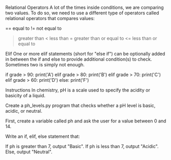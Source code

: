 Relational Operators
A lot of the times inside conditions, we are comparing two values. To do so, we need to use a different type of operators called relational operators that compares values:

== equal to
!= not equal to
> greater than
< less than
>= greater than or equal to
<= less than or equal to


Elif
One or more elif statements (short for "else if") can be optionally added in between the if and else to provide additional condition(s) to check. Sometimes two is simply not enough.

if grade > 90:
  print('A')
elif grade > 80:
  print('B')
elif grade > 70:
  print('C')
elif grade > 60:
  print('D')
else:
  print('F')


Instructions
In chemistry, pH is a scale used to specify the acidity or basicity of a liquid.

Create a ph_levels.py program that checks whether a pH level is basic, acidic, or neutral.

First, create a variable called ph and ask the user for a value between 0 and 14.

Write an if, elif, else statement that:

If ph is greater than 7, output "Basic".
If ph is less than 7, output "Acidic".
Else, output "Neutral".
